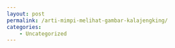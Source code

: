 ```yaml
---
layout: post
permalink: /arti-mimpi-melihat-gambar-kalajengking/
categories:
    - Uncategorized
---
```



